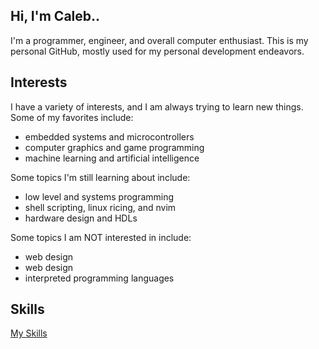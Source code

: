 ## Hi, I'm Caleb..

I'm a programmer, engineer, and overall computer enthusiast.
This is my personal GitHub, mostly used for my personal development endeavors.

## Interests
I have a variety of interests, and I am always trying to learn new things. 
Some of my favorites include:

- embedded systems and microcontrollers
- computer graphics and game programming
- machine learning and artificial intelligence

Some topics I'm still learning about include:

- low level and systems programming
- shell scripting, linux ricing, and nvim
- hardware design and HDLs

Some topics I am NOT interested in include:

- web design
- web design
- interpreted programming languages

## Skills
[My Skills](https://skillicons.dev/icons?i=c,cpp,cs,java,arduino,py,html,css,js,r,windows,linux,godot,unreal)
